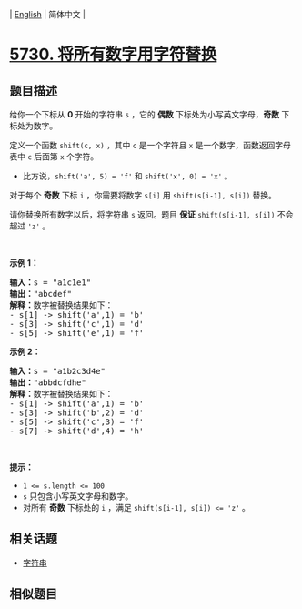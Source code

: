 
| [English](README_EN.md) | 简体中文 |

# [5730. 将所有数字用字符替换](https://leetcode-cn.com/problems/replace-all-digits-with-characters/)

## 题目描述

<p>给你一个下标从 <strong>0</strong> 开始的字符串 <code>s</code> ，它的 <strong>偶数</strong> 下标处为小写英文字母，<strong>奇数</strong> 下标处为数字。</p>

<p>定义一个函数 <code>shift(c, x)</code> ，其中 <code>c</code> 是一个字符且 <code>x</code> 是一个数字，函数返回字母表中 <code>c</code> 后面第 <code>x</code> 个字符。</p>

<ul>
	<li>比方说，<code>shift('a', 5) = 'f'</code> 和 <code>shift('x', 0) = 'x'</code> 。</li>
</ul>

<p>对于每个 <strong>奇数</strong> 下标 <code>i</code> ，你需要将数字 <code>s[i]</code> 用 <code>shift(s[i-1], s[i])</code> 替换。</p>

<p>请你替换所有数字以后，将字符串 <code>s</code> 返回。题目 <strong>保证</strong><em> </em><code>shift(s[i-1], s[i])</code> 不会超过 <code>'z'</code> 。</p>

<p> </p>

<p><strong>示例 1：</strong></p>

<pre><b>输入：</b>s = "a1c1e1"
<b>输出：</b>"abcdef"
<strong>解释：</strong>数字被替换结果如下：
- s[1] -&gt; shift('a',1) = 'b'
- s[3] -&gt; shift('c',1) = 'd'
- s[5] -&gt; shift('e',1) = 'f'</pre>

<p><strong>示例 2：</strong></p>

<pre><b>输入：</b>s = "a1b2c3d4e"
<b>输出：</b>"abbdcfdhe"
<strong>解释：</strong>数字被替换结果如下：
- s[1] -&gt; shift('a',1) = 'b'
- s[3] -&gt; shift('b',2) = 'd'
- s[5] -&gt; shift('c',3) = 'f'
- s[7] -&gt; shift('d',4) = 'h'</pre>

<p> </p>

<p><strong>提示：</strong></p>

<ul>
	<li><code>1 &lt;= s.length &lt;= 100</code></li>
	<li><code>s</code> 只包含小写英文字母和数字。</li>
	<li>对所有 <strong>奇数</strong> 下标处的 <code>i</code> ，满足 <code>shift(s[i-1], s[i]) &lt;= 'z'</code> 。</li>
</ul>


## 相关话题

- [字符串](https://leetcode-cn.com/tag/string)

## 相似题目


